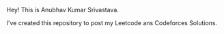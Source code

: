 Hey! This is Anubhav Kumar Srivastava.

I've created this repository to post my Leetcode ans Codeforces Solutions.
